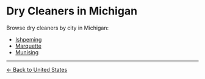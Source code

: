# Dry Cleaners in Michigan

Browse dry cleaners by city in Michigan:

- [Ishpeming](./ishpeming.md)
- [Marquette](./marquette.md)
- [Munising](./munising.md)

---

[← Back to United States](../README.md)
